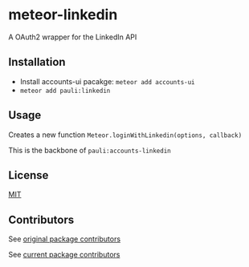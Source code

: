 meteor-linkedin
===============

A OAuth2 wrapper for the LinkedIn API

Installation
-----------

* Install accounts-ui pacakge: `meteor add accounts-ui`
* `meteor add pauli:linkedin`

Usage
-----------

Creates a new function `Meteor.loginWithLinkedin(options, callback)`

This is the backbone of `pauli:accounts-linkedin`

License
-----------
[MIT](https://github.com/PauliBuccini/meteor-linkedin/blob/master/LICENSE)

Contributors
-----------
See [original package contributors](https://github.com/yefim/meteor-linkedin/graphs/contributors)

See [current package contributors](https://github.com/PauliBuccini/meteor-linkedin/graphs/contributors)

